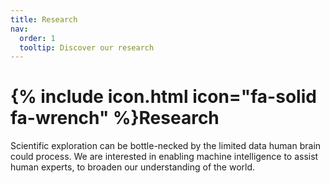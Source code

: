 ```yaml
---
title: Research
nav:
  order: 1
  tooltip: Discover our research
---
```


# {% include icon.html icon="fa-solid fa-wrench" %}Research

Scientific exploration can be bottle-necked by the limited data human brain could process. We are interested in enabling machine intelligence to assist human experts, to broaden our understanding of the world.